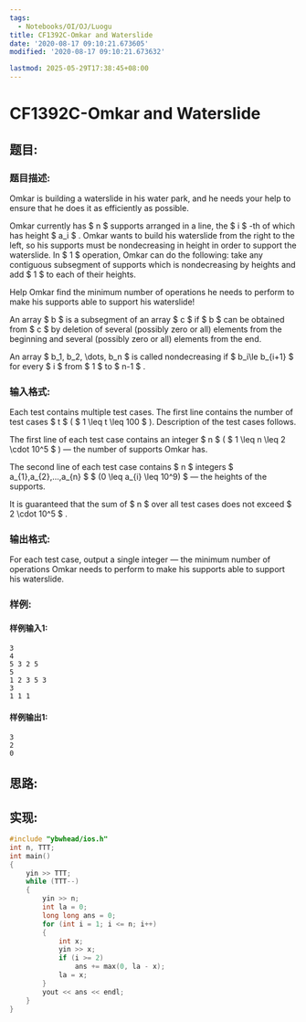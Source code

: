 ```yaml
---
tags: 
  - Notebooks/OI/OJ/Luogu
title: CF1392C-Omkar and Waterslide
date: '2020-08-17 09:10:21.673605'
modified: '2020-08-17 09:10:21.673632'

lastmod: 2025-05-29T17:38:45+08:00
---
```

# CF1392C-Omkar and Waterslide
## 题目:
### 题目描述:
Omkar is building a waterslide in his water park, and he needs your help to ensure that he does it as efficiently as possible.

Omkar currently has $ n $ supports arranged in a line, the $ i $ -th of which has height $ a_i $ . Omkar wants to build his waterslide from the right to the left, so his supports must be nondecreasing in height in order to support the waterslide. In $ 1 $ operation, Omkar can do the following: take any contiguous subsegment of supports which is nondecreasing by heights and add $ 1 $ to each of their heights.

Help Omkar find the minimum number of operations he needs to perform to make his supports able to support his waterslide!

An array $ b $ is a subsegment of an array $ c $ if $ b $ can be obtained from $ c $ by deletion of several (possibly zero or all) elements from the beginning and several (possibly zero or all) elements from the end.

An array $ b_1, b_2, \dots, b_n $ is called nondecreasing if $ b_i\le b_{i+1} $ for every $ i $ from $ 1 $ to $ n-1 $ .
### 输入格式:
Each test contains multiple test cases. The first line contains the number of test cases $ t $ ( $ 1 \leq t \leq 100 $ ). Description of the test cases follows.

The first line of each test case contains an integer $ n $ ( $ 1 \leq n \leq 2 \cdot 10^5 $ ) — the number of supports Omkar has.

The second line of each test case contains $ n $ integers $ a_{1},a_{2},...,a_{n} $ $ (0 \leq a_{i} \leq 10^9) $ — the heights of the supports.

It is guaranteed that the sum of $ n $ over all test cases does not exceed $ 2 \cdot 10^5 $ .
### 输出格式:
For each test case, output a single integer — the minimum number of operations Omkar needs to perform to make his supports able to support his waterslide.
### 样例:
#### 样例输入1:
```
3
4
5 3 2 5
5
1 2 3 5 3
3
1 1 1
```
#### 样例输出1:
```
3
2
0
```
## 思路:

## 实现:
```cpp
#include "ybwhead/ios.h"
int n, TTT;
int main()
{
    yin >> TTT;
    while (TTT--)
    {
        yin >> n;
        int la = 0;
        long long ans = 0;
        for (int i = 1; i <= n; i++)
        {
            int x;
            yin >> x;
            if (i >= 2)
                ans += max(0, la - x);
            la = x;
        }
        yout << ans << endl;
    }
}
```
